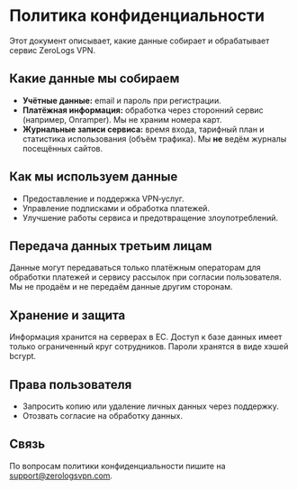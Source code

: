 # Политика конфиденциальности

Этот документ описывает, какие данные собирает и обрабатывает сервис ZeroLogs VPN.

## Какие данные мы собираем
- **Учётные данные:** email и пароль при регистрации.
- **Платёжная информация:** обработка через сторонний сервис (например, Onramper). Мы не храним номера карт.
- **Журнальные записи сервиса:** время входа, тарифный план и статистика использования (объём трафика). Мы **не** ведём журналы посещённых сайтов.

## Как мы используем данные
- Предоставление и поддержка VPN‑услуг.
- Управление подписками и обработка платежей.
- Улучшение работы сервиса и предотвращение злоупотреблений.

## Передача данных третьим лицам
Данные могут передаваться только платёжным операторам для обработки платежей и сервису рассылок при согласии пользователя. Мы не продаём и не передаём данные другим сторонам.

## Хранение и защита
Информация хранится на серверах в ЕС. Доступ к базе данных имеет только ограниченный круг сотрудников. Пароли хранятся в виде хэшей bcrypt.

## Права пользователя
- Запросить копию или удаление личных данных через поддержку.
- Отозвать согласие на обработку данных.

## Связь
По вопросам политики конфиденциальности пишите на [support@zerologsvpn.com](mailto:support@zerologsvpn.com).
